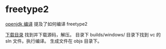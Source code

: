 # freetype2

[openjdk 编译](https://bitbucket.org/chromiumembedded/java-cef/wiki/BuildingOpenJDK.md) 提及了如何编译 freetype2

[下载目录](https://sourceforge.net/projects/freetype/files/freetype2)
找到并下载源码，解压。
目录下 builds/windows/ 目录下找到 vc 的 sln 文件。执行编译。
生成文件在 objs 目录下。
